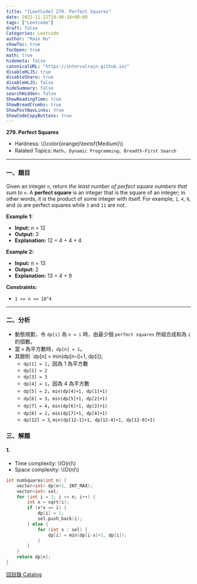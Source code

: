 ```yaml
---
title: "[LeetCode] 279. Perfect Squares"
date: 2022-11-22T19:40:18+08:00
tags: ["Leetcode"]
draft: false
Categories: Leetcode
author: "Rain Hu"
showToc: true
TocOpen: true
math: true
hidemeta: false
canonicalURL: "https://intervalrain.github.io/"
disableHLJS: true
disableShare: true
disableHLJS: false
hideSummary: false
searchHidden: false
ShowReadingTime: true
ShowBreadCrumbs: true
ShowPostNavLinks: true
ShowCodeCopyButtons: true
---
```

**279. Perfect Squares**
+ Hardness: \\(\color{orange}\textsf{Medium}\\)
+ Ralated Topics: `Math`、`Dynamic Programming`、`Breadth-First Search`
---
### 一、題目
Given an integer `n`, return *the least number of perfect square numbers that sum to* `n`.
A **perfect square** is an integer that is the square of an integer; in other words, it is the product of some integer with itself. For example, `1`, `4`, `9`, and `16` are perfect squares while `3` and `11` are not.

**Example 1:**  
+ **Input:** n = 12
+ **Output:** 3
+ **Explanation:** 12 = 4 + 4 + 4

**Example 2:**
+ **Input:** n = 13
+ **Output:** 2
+ **Explanation:** 13 = 4 + 9

**Constraints:**
+ `1 <= n <= 10^4`

---

### 二、分析
+ 動態規劃，令 `dp[i]` 為 `n = i` 時，由最少個 `perfect squares` 所組合成和為 `i` 的個數。
+ 當 `n` 為平方數時，`dp[n] = 1`。
+ 其餘則 `dp[n] = min(dp[n-i]+1, dp[i]);
    + `dp[1] = 1`，因為 1 為平方數
    + `dp[2] = 2`
    + `dp[3] = 3`
    + `dp[4] = 1`，因為 4 為平方數
    + `dp[5] = 2`，`min(dp[4]+1, dp[1]+1)`
    + `dp[6] = 3`，`min(dp[5]+1, dp[2]+1)`
    + `dp[7] = 4`，`min(dp[6]+1, dp[3]+1)`
    + `dp[8] = 2`，`min(dp[7]+1, dp[4]+1)`
    + `dp[12] = 3`, `min(dp[12-1]+1, dp[12-4]+1, dp[12-9]+1)`

### 三、解題
#### 1. 
+ Time complexity: \\(O(n)\\)
+ Space complexity: \\(O(n)\\)
```C++
int numSquares(int n) {
    vector<int> dp(n+1, INT_MAX);
    vector<int> sel;
    for (int i = 1; i <= n; i++) {
        int x = sqrt(i);
        if (x*x == i) {
            dp[i] = 1;
            sel.push_back(i);
        } else {
            for (int s : sel) {
                dp[i] = min(dp[i-s]+1, dp[i]);
            }
        }
    }
    return dp[n];
}
```
[回目錄 Catalog](/posts/leetcode)